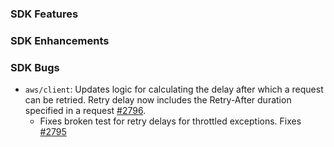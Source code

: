 ### SDK Features

### SDK Enhancements

### SDK Bugs
* `aws/client`: Updates logic for calculating the delay after which a request can be retried. Retry delay now includes the Retry-After duration specified in a request [#2796](https://github.com/aws/aws-sdk-go/pull/2796).
  * Fixes broken test for retry delays for throttled exceptions. Fixes [#2795](https://github.com/aws/aws-sdk-go/issues/2795)
  